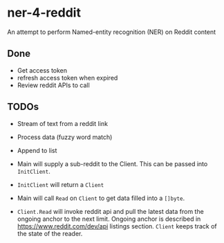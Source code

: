 # ner-4-reddit
An attempt to perform Named-entity recognition (NER) on Reddit content

## Done
- Get access token
- refresh access token when expired
- Review reddit APIs to call

## TODOs
- Stream of text from a reddit link
- Process data (fuzzy word match)
- Append to list


- Main will supply a sub-reddit to the Client. This can be passed into `InitClient`.
- `InitClient` will return a `Client`
- Main will call `Read` on `Client` to get data filled into a `[]byte`.
- `Client.Read` will invoke reddit api and pull the latest data from the ongoing anchor to the next limit. Ongoing anchor
is described in https://www.reddit.com/dev/api listings section. `Client` keeps track of the state of the reader.


